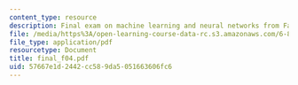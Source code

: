 ```yaml
---
content_type: resource
description: Final exam on machine learning and neural networks from Fall 2004.
file: /media/https%3A/open-learning-course-data-rc.s3.amazonaws.com/6-867-machine-learning-fall-2006/57667e1d2442cc589da5051663606fc6_final_f04.pdf
file_type: application/pdf
resourcetype: Document
title: final_f04.pdf
uid: 57667e1d-2442-cc58-9da5-051663606fc6
---
```

